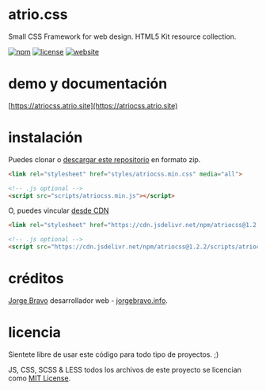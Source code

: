 atrio.css
====
Small CSS Framework for web design. HTML5 Kit resource collection.

[![npm](https://img.shields.io/npm/v/atriocss.svg)](https://www.npmjs.com/package/atriocss)
[![license](https://img.shields.io/badge/license-MIT-yellow.svg)](https://github.com/webestudio/atriocss/blob/master/LICENSE)
[![website](https://img.shields.io/badge/website-online-green.svg)](https://atriocss.atrio.site)

demo y documentación
===
[https://atriocss.atrio.site](https://atriocss.atrio.site)


instalación
====
Puedes clonar o [descargar este repositorio](https://github.com/webestudio/atriocss/archive/master.zip) en formato zip.
```html
<link rel="stylesheet" href="styles/atriocss.min.css" media="all">

<!-- .js optional -->
<script src="scripts/atriocss.min.js"></script>
```

O, puedes vincular [desde CDN](https://cdn.jsdelivr.net/npm/atriocss@1.2.2/styles/atriocss.min.css)
```html
<link rel="stylesheet" href="https://cdn.jsdelivr.net/npm/atriocss@1.2.2/styles/atriocss.min.css" media="all">

<!-- .js optional -->
<script src="https://cdn.jsdelivr.net/npm/atriocss@1.2.2/scripts/atriocss.min.js"></script>
```


créditos
===
[Jorge Bravo](https://twitter.com/webestudio) desarrollador web - [jorgebravo.info](https://www.jorgebravo.info).


licencia
====
Sientete libre de usar este código para todo tipo de proyectos. ;)

JS, CSS, SCSS & LESS todos los archivos de este proyecto se licencian como [MIT License](/LICENSE.md).
